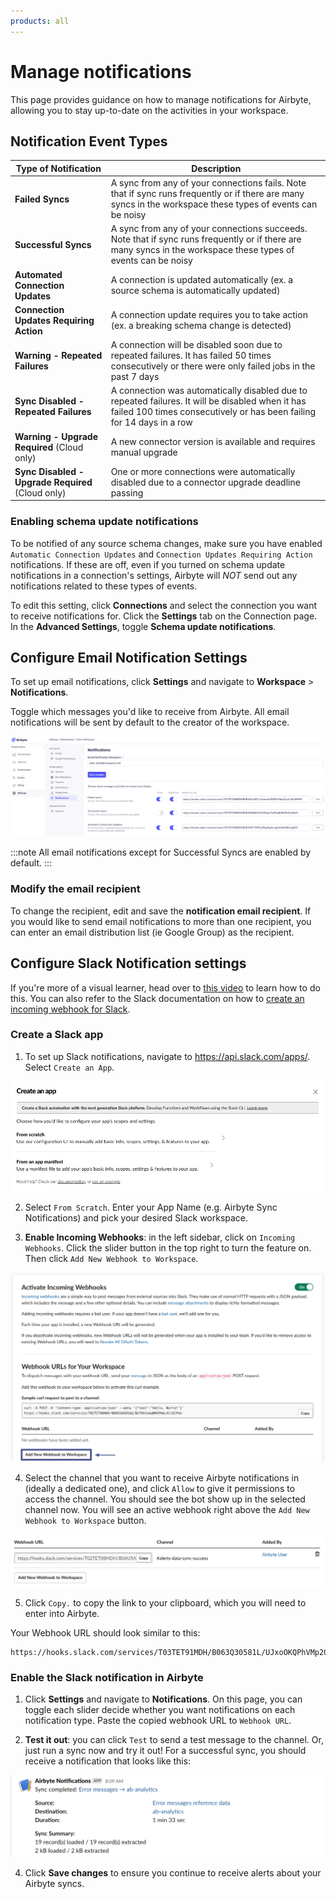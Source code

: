 ```yaml
---
products: all
---
```


# Manage notifications

This page provides guidance on how to manage notifications for Airbyte, allowing you to stay up-to-date on the activities in your workspace. 

## Notification Event Types

| Type of Notification   | Description                                                                                                         |
|------------------------|---------------------------------------------------------------------------------------------------------------------|
| **Failed Syncs**                          | A sync from any of your connections fails. Note that if sync runs frequently or if there are many syncs in the workspace these types of events can be noisy            |
| **Successful Syncs**                      | A sync from any of your connections succeeds. Note that if sync runs frequently or if there are many syncs in the workspace these types of events can be noisy
| **Automated Connection Updates**          | A connection is updated automatically (ex. a source schema is automatically updated)              |
| **Connection Updates Requiring Action**   | A connection update requires you to take action (ex. a breaking schema change is detected)                |
| **Warning - Repeated Failures**                 | A connection will be disabled soon due to repeated failures. It has failed 50 times consecutively or there were only failed jobs in the past 7 days               |
| **Sync Disabled - Repeated Failures**                         | A connection was automatically disabled due to repeated failures. It will be disabled when it has failed 100 times consecutively or has been failing for 14 days in a row               |
| **Warning - Upgrade Required** (Cloud only)                         |       A new connector version is available and requires manual upgrade       |
| **Sync Disabled - Upgrade Required** (Cloud only)                         |   One or more connections were automatically disabled due to a connector upgrade deadline passing

### Enabling schema update notifications

To be notified of any source schema changes, make sure you have enabled `Automatic Connection Updates` and `Connection Updates Requiring Action` notifications. If these are off, even if you turned on schema update notifications in a connection's settings, Airbyte will *NOT* send out any notifications related to these types of events.

To edit this setting, click **Connections** and select the connection you want to receive notifications for. Click the **Settings** tab on the Connection page. In the **Advanced Settings**, toggle **Schema update notifications**.


## Configure Email Notification Settings

<AppliesTo cloud />

To set up email notifications, click **Settings** and navigate to **Workspace** > **Notifications**.

Toggle which messages you'd like to receive from Airbyte. All email notifications will be sent by default to the creator of the workspace. 

![](./assets/notifications-email.png)   

:::note
All email notifications except for Successful Syncs are enabled by default. 
:::

### Modify the email recipient
To change the recipient, edit and save the **notification email recipient**. If you would like to send email notifications to more than one recipient, you can enter an email distribution list (ie Google Group) as the recipient.

## Configure Slack Notification settings

If you're more of a visual learner, head over to [this video](https://www.youtube.com/watch?v=NjYm8F-KiFc&ab_channel=Airbyte) to learn how to do this. You can also refer to the Slack documentation on how to [create an incoming webhook for Slack](https://api.slack.com/messaging/webhooks).

### Create a Slack app

1. To set up Slack notifications, navigate to https://api.slack.com/apps/. Select `Create an App`. 

![](./assets/notification-slack-create-app.png)   

2. Select `From Scratch`. Enter your App Name (e.g. Airbyte Sync Notifications) and pick your desired Slack workspace. 

3. **Enable Incoming Webhooks**: in the left sidebar, click on `Incoming Webhooks`.  Click the slider button in the top right to turn the feature on. Then click `Add New Webhook to Workspace`.

![](./assets/notification-slack-add-webhook.png)   

4. Select the channel that you want to receive Airbyte notifications in (ideally a dedicated one), and click `Allow` to give it permissions to access the channel. You should see the bot show up in the selected channel now. You will see an active webhook right above the `Add New Webhook to Workspace` button.

![](./assets/notification-slack-webhook-url-success.png)   

5. Click `Copy.` to copy the link to your clipboard, which you will need to enter into Airbyte.

Your Webhook URL should look similar to this:

 ``` 
 https://hooks.slack.com/services/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PM1
 ``` 

### Enable the Slack notification in Airbyte

1. Click **Settings** and navigate to **Notifications**. On this page, you can toggle each slider decide whether you want notifications on each notification type. Paste the copied webhook URL to `Webhook URL`. 

3. **Test it out**: you can click `Test` to send a test message to the channel. Or, just run a sync now and try it out! For a successful sync, you should receive a notification that looks like this:

![](./assets/notification-slack-success.png)


4. Click **Save changes** to ensure you continue to receive alerts about your Airbyte syncs.